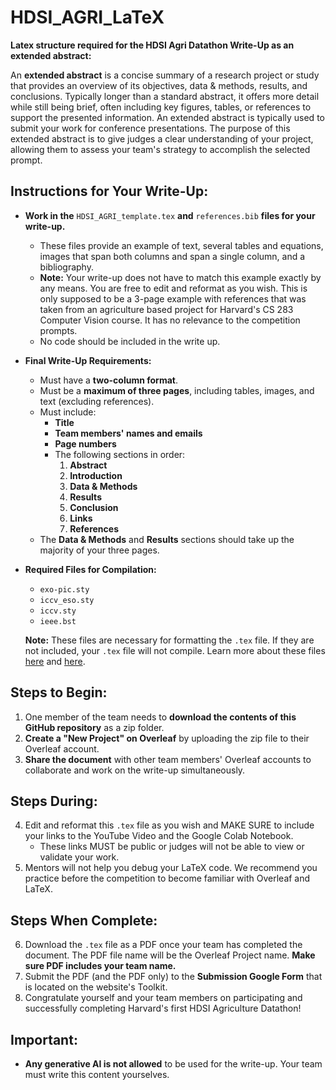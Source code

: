 # HDSI_AGRI_LaTeX

**Latex structure required for the HDSI Agri Datathon Write-Up as an extended abstract:**

An **extended abstract** is a concise summary of a research project or study that provides an overview of its objectives, data & methods, results, and conclusions. Typically longer than a standard abstract, it offers more detail while still being brief, often including key figures, tables, or references to support the presented information. An extended abstract is typically used to submit your work for conference presentations. The purpose of this extended abstract is to give judges a clear understanding of your project, allowing them to assess your team's strategy to accomplish the selected prompt.

## Instructions for Your Write-Up:

- **Work in the** `HDSI_AGRI_template.tex` **and** `references.bib` **files for your write-up.**
  - These files provide an example of text, several tables and equations, images that span both columns and span a single column, and a bibliography.
  - **Note:** Your write-up does not have to match this example exactly by any means. You are free to edit and reformat as you wish. This is only supposed to be a 3-page example with references that was taken from an agriculture based project for Harvard's CS 283 Computer Vision course. It has no relevance to the competition prompts.
  - No code should be included in the write up.

- **Final Write-Up Requirements:**
  - Must have a **two-column format**.
  - Must be a **maximum of three pages**, including tables, images, and text (excluding references).
  - Must include:
    - **Title**
    - **Team members' names and emails**
    - **Page numbers**
    - The following sections in order:
      1. **Abstract**
      2. **Introduction**
      3. **Data & Methods**
      4. **Results**
      5. **Conclusion**
      6. **Links**
      7. **References**
  - The **Data & Methods** and **Results** sections should take up the majority of your three pages.

- **Required Files for Compilation:**
  - `exo-pic.sty`
  - `iccv_eso.sty`
  - `iccv.sty`
  - `ieee.bst`
  
  **Note:** These files are necessary for formatting the `.tex` file. If they are not included, your `.tex` file will not compile. Learn more about these files [here](https://www.overleaf.com/learn/latex/Understanding_packages_and_class_files) and [here](https://www.math.wsu.edu/faculty/ddeford/bibtexoutline.pdf).

## Steps to Begin:

1. One member of the team needs to **download the contents of this GitHub repository** as a zip folder.
2. **Create a "New Project" on Overleaf** by uploading the zip file to their Overleaf account.
3. **Share the document** with other team members' Overleaf accounts to collaborate and work on the write-up simultaneously.
## Steps During:
4. Edit and reformat this `.tex` file as you wish and MAKE SURE to include your links to the YouTube Video and the Google Colab Notebook.
   - These links MUST be public or judges will not be able to view or validate your work.
5. Mentors will not help you debug your LaTeX code. We recommend you practice before the competition to become familiar with Overleaf and LaTeX.
  ## Steps When Complete:
6. Download the `.tex` file as a PDF once your team has completed the document. The PDF file name will be the Overleaf Project name. **Make sure PDF includes your team name.**
7. Submit the PDF (and the PDF only) to the **Submission Google Form** that is located on the website's Toolkit.
8. Congratulate yourself and your team members on participating and successfully completing Harvard's first HDSI Agriculture Datathon! 

## Important:

- **Any generative AI is not allowed** to be used for the write-up. Your team must write this content yourselves.
